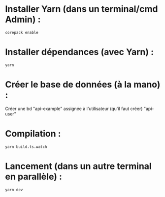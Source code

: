 # Installer Yarn (dans un terminal/cmd Admin) :
```
corepack enable
```

# Installer dépendances (avec Yarn) :
```
yarn
```

# Créer le base de données (à la mano) :
Créer une bd "api-example" assignée à l'utilisateur (qu'il faut créer) "api-user"

# Compilation : 
```
yarn build.ts.watch
```

# Lancement (dans un autre terminal en parallèle) : 
```
yarn dev
```

